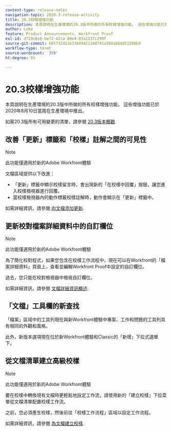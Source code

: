 ```yaml
---
content-type: release-notes
navigation-topic: 2020-3-release-activity
title: 20.3校樣增強功能
description: 本頁說明在生產環境的20.3版中所做的所有校樣增強功能。 這些增強功能已於2020年8月10日當周在生產環境中推出。
author: Luke
feature: Product Announcements, Workfront Proof
exl-id: d719c8e8-be72-42ca-80e4-83a1237c299f
source-git-commit: 665732453b33b49421108791a560ab84d51280b9
workflow-type: tm+mt
source-wordcount: '359'
ht-degree: 0%

---
```


# 20.3校樣增強功能

本頁說明在生產環境的20.3版中所做的所有校樣增強功能。 這些增強功能已於2020年8月10日當周在生產環境中推出。

如需20.3版所有可用變更的清單，請參閱 [20.3版本概觀](../../../product-announcements/product-releases/20.3-release-activity/20.3-release-overview.md).

## 改善「更新」標籤和「校樣」註解之間的可見性

>[!NOTE]
>
>此功能僅適用於新的Adobe Workfront體驗

文檔區域提供以下改進：

* 「更新」標籤中顯示校樣留言時，會出現新的「在校樣中回覆」按鈕，讓您進入校樣檢視器進行回覆。
* 當校樣檢視器內的動作標籤校樣註解時，動作會顯示在「更新」標籤中。

如需詳細資訊，請參閱 [向文檔添加更新](../../../documents/managing-documents/add-update-documents.md).

## 更新校對檔案詳細資料中的自訂欄位

>[!NOTE]
>
>此功能僅適用於新的Adobe Workfront體驗

為了簡化校對程式，如果您包含在校樣工作流程中，現在可以在Workfront的「檔案詳細資料」頁面上，查看並編輯Workfront Proof中設定的自訂欄位。

過去，您只能在校對檢視器中檢視自訂欄位。

如需詳細資訊，請參閱 [文檔詳細資訊概述](../../../documents/managing-documents/document-details-overview.md).

## 「文檔」工具欄的新查找

「檔案」區域中的工具列現在與新Workfront體驗中專案、工作和問題的工具列具有相同的外觀和風格。

此外，新版本選項現在位於新Workfront體驗和Classic的「新增」下拉式選單下。

## 從文檔清單建立高級校樣

>[!NOTE]
>
>此功能僅適用於新的Adobe Workfront體驗

要在校樣中轉換現有文檔時更輕鬆地設定工作流，請使用新的「建立校樣」下拉菜單從文檔清單配置校樣工作流。

之前，您必須產生校樣，然後前往「校樣工作流程」區域以設定工作流程。

如需詳細資訊，請參閱 [為文檔建立校樣](../../../review-and-approve-work/proofing/creating-proofs-within-workfront/generate-proof-for-a-document.md).


